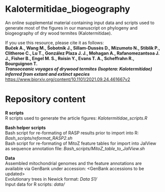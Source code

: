 # Kalotermitidae_biogeography
An online supplemental material containing input data and scripts used to generate most of the figures in our manuscript on phylogeny and biogeography of dry wood termites (Kalotermitidae).

If you use this resource, please cite it as follows: 
<b><br>Buček A., Wang M., Šobotník J., Sillam-Dussès D., Mizumoto N., Stiblík P., Clitheroe C., Lu T., González Plaza J. J., Mohagan A., Rafanomezantsoa J. J., Fisher B., Engel M. S., Roisin Y., Evans T. A., Scheffrahn R., Bourguignon T. 
<br><i>Transoceanic voyages of drywood termites (Isoptera: Kalotermitidae) inferred from extant and extinct species</i></b> 
<br>https://www.biorxiv.org/content/10.1101/2021.09.24.461667v2

# Repository content  
<b>R scripts</b><br>
R scripts used to generate the article figures: <i>Kalotermitidae_scripts.R</i>
  
<b>Bash helper scripts</b><br>
Bash script for re-formating of RASP results prior to import into R: <i>Bash_scripts/reformat_RASP2.sh</i><br>
Bash script for re-formating of MitoZ feature tables for import into JalView as sequence annotation file: <i>Bash_scripts/MitoZ_table_to_JalView.sh</i>
  
<b>Data</b><br>
Assembled mitochondrial genomes and the feature annotations are available via GenBank under accession: \<GenBank accessions to be updated\><br>
Evolutionary trees in Newick format: <i>Data S1/</i><br>
Input data for R scripts: <i>data/</i><br>
